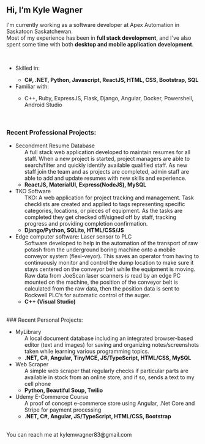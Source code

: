 ## Hi, I’m Kyle Wagner
I'm currently working as a software developer at Apex Automation in Saskatoon Saskatchewan. <br>
Most of my experience has been in **full stack development**, and I've also spent some time with both **desktop and mobile application development**.<br>


<br>
<ul>
  <li>Skilled in:</li>
  <ul>
    <li><strong>C#, .NET, Python, Javascript, ReactJS, HTML, CSS, Bootstrap, SQL</strong></li>
  </ul>
  <li>Familiar with:</li>
  <ul>
    <li>C++, Ruby, ExpressJS, Flask, Django, Angular, Docker, Powershell, Android Studio</li>
  </ul>
</ul>
<br>






### Recent Professional Projects:
<ul>
  <li>
    Secondment Resume Database
    <ul>
    A full stack web application developed to maintain resumes for all staff. When a new project is started, project managers are able to search/filter and quickly identify available qualified staff. As new staff join the team and as projects are completed, admin staff are able to add and update resumes with new skills and experience.
    <li>
      <strong>ReactJS, MaterialUI, Express(NodeJS), MySQL</strong>
    </li>
    </ul>
  </li>
 
   <li>
    TKO Software
    <ul>
    TKO: A web application for project tracking and management. Task checklists are created and applied to tags representing specific categories, locations, or pieces of equipment. As the tasks are completed they get checked off/signed off by staff, tracking progress and providing completion confirmation.
     <li>
        <strong>Django/Python, SQLite, HTML/CSS/JS</strong>
      </li>
    </ul>
  </li>

   <li>
    Edge computer software: Laser sensor to PLC
    <ul>
   Software developed to help in the automation of the transport of raw potash from the underground boring machine onto a mobile conveyor system (flexi-veyor). This saves an operator from having to continuously monitor and control the dump location to make sure it stays centered on the conveyor belt while the equipment is moving.
Raw data from JoeScan laser scanners is read by an edge PC mounted on the machine, the position of the conveyor belt is calculated from the raw data, then the position data is sent to Rockwell PLC’s for automatic control of the auger.
     <li>
        <strong>C++ (Visual Studio)</strong>
      </li>
    </ul>
  </li>

</ul>



<br>
### Recent Personal Projects:
<ul>

   <li>
    MyLibrary
    <ul>
   A local document database including an integrated browser-based editor (text and images) for saving and organizing notes/screenshots taken while learning various programming topics.
     <li>
        <strong>.NET, C#, Angular, TinyMCE, JS/TypeScript, HTML/CSS, MySQL</strong>
      </li>
    </ul>
  </li>

   <li>
    Web Scraper
    <ul>
   A simple web scraper that regularly checks if particular parts are available in stock from an online store, and if so, sends a text to my cell phone
     <li>
        <strong>Python, Beautiful Soup, Twilio</strong>
      </li>
    </ul>
  </li>

   <li>
    Udemy E-Commerce Course
    <ul>
   A proof of concept e-commerce store using Angular, .Net Core and Stripe for payment processing
     <li>
        <strong>.NET, C#, Angular, JS/TypeScript, HTML/CSS, Bootstrap</strong>
      </li>
    </ul>
  </li>

</ul>


<br>
You can reach me at kylemwagner83@gmail.com
